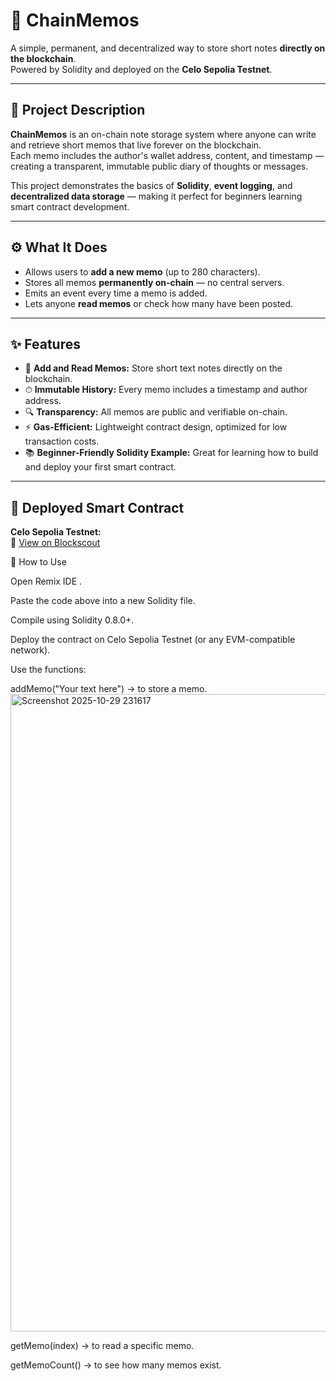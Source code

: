 # 🧠 ChainMemos

A simple, permanent, and decentralized way to store short notes **directly on the blockchain**.  
Powered by Solidity and deployed on the **Celo Sepolia Testnet**.

---

## 📜 Project Description

**ChainMemos** is an on-chain note storage system where anyone can write and retrieve short memos that live forever on the blockchain.  
Each memo includes the author's wallet address, content, and timestamp — creating a transparent, immutable public diary of thoughts or messages.

This project demonstrates the basics of **Solidity**, **event logging**, and **decentralized data storage** — making it perfect for beginners learning smart contract development.

---

## ⚙️ What It Does

- Allows users to **add a new memo** (up to 280 characters).  
- Stores all memos **permanently on-chain** — no central servers.  
- Emits an event every time a memo is added.  
- Lets anyone **read memos** or check how many have been posted.

---

## ✨ Features

- 🧾 **Add and Read Memos:** Store short text notes directly on the blockchain.  
- ⏱ **Immutable History:** Every memo includes a timestamp and author address.  
- 🔍 **Transparency:** All memos are public and verifiable on-chain.  
- ⚡ **Gas-Efficient:** Lightweight contract design, optimized for low transaction costs.  
- 📚 **Beginner-Friendly Solidity Example:** Great for learning how to build and deploy your first smart contract.

---

## 🚀 Deployed Smart Contract

**Celo Sepolia Testnet:**  
🔗 [View on Blockscout](https://celo-sepolia.blockscout.com/tx/0x393d4f76f00e7375292656cc0790691f77449b31dbca1ea744e3cee46360c226)


🧩 How to Use

Open Remix IDE
.

Paste the code above into a new Solidity file.

Compile using Solidity 0.8.0+.

Deploy the contract on Celo Sepolia Testnet (or any EVM-compatible network).

Use the functions:

addMemo("Your text here") → to store a memo.
<img width="1920" height="1020" alt="Screenshot 2025-10-29 231617" src="https://github.com/user-attachments/assets/aae4252d-2475-47bb-9c15-bc73131a5d2d" />

getMemo(index) → to read a specific memo.

getMemoCount() → to see how many memos exist.
